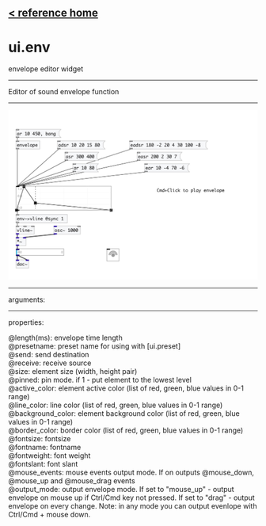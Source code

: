 [< reference home](index.html)
---

# ui.env


envelope editor widget

---

Editor of sound envelope function
<br>


---


![example](examples/ui.env-example.jpg)

---
arguments:


---
properties:

@length(ms): 
            envelope time length<br>
@presetname: preset name for using with
            [ui.preset]<br>
@send: send destination<br>
@receive: receive source<br>
@size: element size (width, height
            pair)<br>
@pinned: pin mode. if 1 - put element
            to the lowest level<br>
@active_color: element active color
            (list of red, green, blue values in 0-1 range)<br>
@line_color: line color (list of
            red, green, blue values in 0-1 range)<br>
@background_color: element
            background color (list of red, green, blue values in 0-1 range)<br>
@border_color: border color (list
            of red, green, blue values in 0-1 range)<br>
@fontsize: 
            fontsize<br>
@fontname: fontname<br>
@fontweight: font
            weight<br>
@fontslant: font
            slant<br>
@mouse_events: mouse events output
            mode. If on outputs @mouse_down, @mouse_up and @mouse_drag events<br>
@output_mode: 
            output envelope mode. If set to &#34;mouse_up&#34; - output envelope on mouse up if Ctrl/Cmd
            key not pressed. If set to &#34;drag&#34; - output envelope on every change. Note: in any mode
            you can output evenlope with Ctrl/Cmd + mouse down.<br>

